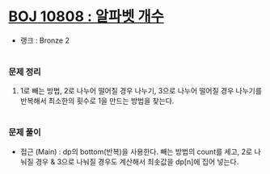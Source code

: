 # [BOJ 10808 : 알파벳 개수](https://www.acmicpc.net/problem/10808)
- 랭크 : Bronze 2
  <br><br>
  
### 문제 정리
1. 1로 빼는 방법, 2로 나누어 떨어질 경우 나누기, 3으로 나누어 떨어질 경우 나누기를 반복해서 최소한의 횟수로 1을 만드는 방법을 찾는다.
   <br><br>

### 문제 풀이
- 접근 (Main) : dp의 bottom(반복)을 사용한다. 빼는 방법의 count를 세고, 2로 나눠질 경우 & 3으로 나눠질 경우도 계산해서 최솟값을 dp[n]에 집어 넣는다.

    


    
    


